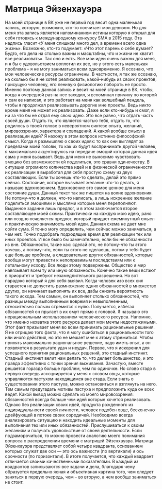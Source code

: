 # Матрица Эйзенхауэра
На моей странице в ВК уже не первый год весит одна маленькая запись, которую, возможно, кто-то посчитает мои девизом. Но для меня эта запись является напоминанием истины которую я открыл для себя готовясь к международному конкурсу SMA в 2015 году. Эта надпись гласит «У меня слишком много дел, а времени всего одна жизнь». Возможно, кто-то подумает: «Что этот парень о себе думает? Будто, его дела на столько важны и масштабны, что и жизни не хватит все реализовать». Так оно и есть. Все мои идеи очень важны для меня, и я бы с удовольствием воплотил их все, но у этого есть маленькая проблема – я не могу заниматься всем одновременно. Я осознаю, что мои человеческие ресурсы ограничены. В частности, я так же осознаю, на сколько бы я не хотел реализовать, какой-нибудь из своих проектов, присущую человеку, его ленивую физиологию побороть не просто. Именно поэтому данная запись и весит на моей странице в ВК, чтобы, когда я очередной раз на нее заходил, я вспоминал причину по которой я сам ее написал, и это работает на меня как волшебный пендель, чтобы я продолжал реализовывать дорогие мне проекты. Ведь никто кроме меня не может их реализовать. Даже если кто-нибудь и смог, я ни за что бы не отдал ему свою идею. Это все равно, что отдать часть своей души. Отдать то, что является частью тебя, отдать то, что родилось в твоей голове в невероятном синтезе опыта, желаний, мировоззрения, характера и совпадений.
А какой вообще смысл в реализации идей? Я нахожу в этом вопросе истинно философский смысл. Когда я размышляю о своих идеях: то как они выглядят за пределами моей головы, то как их будут воспринимать другой человек, я максимально акцентируюсь на передаче эмоций которая данная идея сама у меня вызывает. Ведь для меня не выносимо чувствовать эмоцию без возможности ей поделиться, это сравни одиночеству.
В ситуации огромного количества идей и в физической ограниченности их реализации я выработал для себя простую схему из двух составляющих. Если ты хочешь что-то сделать, делай это прямо сейчас. Состояние, которое вызывает желание что-то делать, я называю вдохновением. Вдохновение это самое ценное для меня состояние души. Данный текст так же пишется на волне вдохновения. Не потому-что я должен, что-то написать, а лишь искреннее желание поделиться эмоциями и мыслями которые меня переполняют. Выданное задание лишь предлог, и в этом заключается второе составляющее моей схемы. Практически на каждую мою идею, рано или поздно появляется предлог, который придает ежеминутный смысл и практическую значимость моей идеи.
Данная схема не дает мне сойти сума. Я точно могу определить, чем сейчас можно заниматься, а чем нет. Точно подобрать подходящие время для реализации тех или иных проектов. И все было бы замечательно, если бы не обязанности из вне. Обязанности, такие как: сделай это, не потому-что ты этого хочешь, а потому-что, если ты этого не сделаешь, потом у тебя будет еще больше проблем, а следовательно других обязанностей, которые вообще могут привести к непоправимым последствиям или к летальному исходу. Все люди этому подвержены. Общество и мир навязывает всем ту или иную обязанность. Конечно такие вещи встают в приоритет и требуют незамедлительного разрешения.
Но вот парадокс который я для себя выявил. Когда человек изо всех сил старается не допустить размножение одних обязанностей в множество других, он начинает выполнять их все, дабы снизить вероятность такого исхода. Тем самым, он выполняет столько обязанностей, что разницы между выполненным вовремя и невыполненным, относительно пользы стремится к нулю. Получается, избегая обязанностей он прыгает в их омут прямо с головой. Я называю это нерациональным использованием человеческого ресурса. Напомню, что именно нехватка этого ресурса делает мои мечты недостижимыми. Этот факт призывает меня во всем принимать рациональные решения. Я не отрицаю того факта, что я могу ошибаться в рациональности того или иного действия, но это не мешает мне к этому стремиться. Чтобы принять максимально рациональное решение, надо иметь опыт, а он появляется в результате удач и неудач.
Первое, что я искоренил для успешного принятия рациональных решений, это стадный инстинкт. Стадный инстинкт велит нам делать то, что делает большинство, и это правда эффективно с точки зрения выживания. Зачастую, вместе решается гораздо больше проблем, чем по одиночке. Но слово стадо в первую очередь ассоциируется у меня с словом овцы, которые управляются пастухом находящимся вне стада. Если знать о существовании этого пастуха, можно остановиться и взглянуть на него. Тем самым предугадать мотивы пастуха и предположить куда он всех ведет.
Какой вывод можно сделать из моего мировоззрения: обязанностей всегда больше чем идей которые хочется реализовать. Однако без реализации своих идей, продукта рожденного из индивидуальности своей личности, человек подобен овце, бесконечно дрейфующей в потоке своих сородичей. Необходимо всегда анализировать ситуацию и находить идеальные моменты для выполнения тех или иных обязанностей. Прислушиваться к своим желаниям и получать удовольствие от своей деятельности.
Если подзаморочиться, то можно провести аналогию моего понимания вопроса о распределении времени с матрицей Эйзенхауэра. Матрица Эйзенхауэра представляет собой четыре квадранта, основанием которых служат две оси — это ось важности (по вертикали) и ось срочности (по горизонтали). В итоге получается, что каждый квадрант отличается своими качественными показателями. В каждый из квадрантов записываются все задачи и дела, благодаря чему образуется предельно ясная и объективная картина того, чем следует заняться в первую очередь, чем – во вторую, а чем вообще заниматься не стоит.
